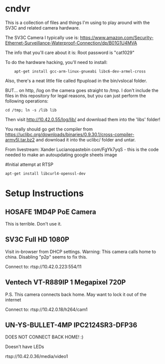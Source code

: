 # cndvr

This is a collection of files and things I'm using to play around with the SV3C and related camera hardware.

The SV3C Camera I typically use is: https://www.amazon.com/Security-Ethernet-Surveillance-Waterproof-Connection/dp/B01G1U4MVA

The info that you'll care about it is:
 Root password is "cat1029"

To do the hardware hacking, you'll need to install:
```
	apt-get install gcc-arm-linux-gnueabi libc6-dev-armel-cross
```

Also, there's a neat little file called ftpupload in the bin/vslocal folder.


BUT... on http, /log on the camera goes straight to /tmp.  I don't include the files in this repository for legal reasons, but you can just perform the following operations:

```
cd /tmp; ln -s /lib lib
```

Then visit http://10.42.0.55/log/lib/ and download them into the 'libs' folder!


You really should go get the compiler from https://uclibc.org/downloads/binaries/0.9.30.1/cross-compiler-armv5l.tar.bz2 and download it into the uclibc/ folder and untar.





From livestream:
Xander Luciano​pastebin com/FgYk7yqS - this is the code needed to﻿ make an autoupdating google sheets image













#Initial attempt at RTSP

```apt-get install libcurl4-openssl-dev```

# Setup Instructions

## HOSAFE 1MD4P PoE Camera

This is terrible.  Don't use it.

## SV3C Full HD 1080P

Visit in-browser from DHCP settings.  Warning: This camera calls home to china.  Disabling "p2p" seems to fix this.

Connect to: rtsp://10.42.0.223:554/11


## Ventech VT-R889IP 1 Megapixel 720P

P.S. This camera connects back home.  May want to lock it out of the internet

Connect to: rtsp://10.42.0.18/h264/cam1

## UN-YS-BULLET-4MP IPC2124SR3-DFP36

DOES NOT CONNECT BACK HOME! :)

Doesn't have LEDs

rtsp://10.42.0.36/media/video1
